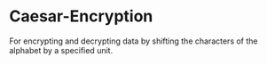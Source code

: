 # Caesar-Encryption
For encrypting and decrypting data by shifting the characters of the alphabet by a specified unit.
